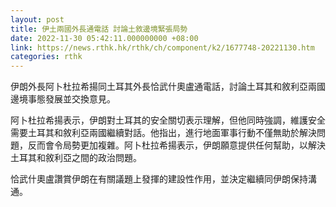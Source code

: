 ```yaml
---
layout: post
title: 伊土兩國外長通電話 討論土敘邊境緊張局勢
date: 2022-11-30 05:42:11.000000000 +08:00
link: https://news.rthk.hk/rthk/ch/component/k2/1677748-20221130.htm
categories: rthk
---
```


伊朗外長阿卜杜拉希揚同土耳其外長恰武什奧盧通電話，討論土耳其和敘利亞兩國邊境事態發展並交換意見。

阿卜杜拉希揚表示，伊朗對土耳其的安全關切表示理解，但他同時強調，維護安全需要土耳其和敘利亞兩國繼續對話。他指出，進行地面軍事行動不僅無助於解決問題，反而會令局勢更加複雜。阿卜杜拉希揚表示，伊朗願意提供任何幫助，以解決土耳其和敘利亞之間的政治問題。

恰武什奧盧讚賞伊朗在有關議題上發揮的建設性作用，並決定繼續同伊朗保持溝通。
